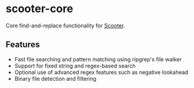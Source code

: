 # scooter-core

Core find-and-replace functionality for [Scooter](https://github.com/thomasschafer/scooter).

## Features

- Fast file searching and pattern matching using ripgrep's file walker
- Support for fixed string and regex-based search
- Optional use of advanced regex features such as negative lookahead
- Binary file detection and filtering
